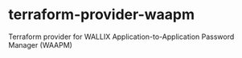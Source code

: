 # terraform-provider-waapm
Terraform provider for WALLIX Application-to-Application Password Manager (WAAPM)
